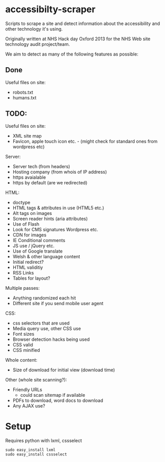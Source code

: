 accessibilty-scraper
====================

Scripts to scrape a site and detect information about the accessibility and other technology it's using.

Originally written at NHS Hack day Oxford 2013 for the NHS Web site technology audit project/team.

We aim to detect as many of the following features as possible:

Done
----
Useful files on site:
* robots.txt
* humans.txt

TODO:
-----

Useful files on site:
* XML site map
* Favicon, apple touch icon etc. - (might check for standard ones from wordpress etc)

Server:
* Server tech (from headers)
* Hosting company (from whois of IP address)
* https avaialable
* https by default (are we redirected)

HTML:
* doctype
* HTML tags & attributes in use (HTML5 etc.)
* Alt tags on images
* Screen reader hints (aria attributes)
* Use of Flash
* Look for CMS signatures Wordpress etc.
* CDN for images
* IE Conditional comments
* JS use / jQuery etc.
* Use of Google translate
* Welsh & other language content
* Initial redirect?
* HTML validitiy
* RSS Links
* Tables for layout?

Multiple passes:
* Anything randomized each hit
* Different site if you send mobile user agent

CSS:
* css selectors that are used
* Media query use, other CSS use
* Font sizes
* Browser detection hacks being used
* CSS valid
* CSS minified

Whole content:
* Size of download for initial view (download time)

Other (whole site scanning?):
* Friendly URLs
  - could scan sitemap if available
* PDFs to download, word docs to download
* Any AJAX use?


Setup
=====
Requires python with lxml, cssselect

    sudo easy_install lxml
    sudo easy_install cssselect

